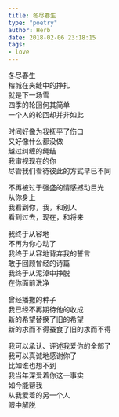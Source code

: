 ```yaml
---  
title: 冬尽春生  
type: "poetry"  
author: Herb  
date: 2018-02-06 23:18:15 
tags:
- love 
---  
```

冬尽春生  
榕城在夹缝中的挣扎  
就是下一场雪  
四季的轮回何其简单  
一个人的轮回却并非如此  

时间好像为我抚平了伤口  
又好像什么都没做  
越过纠缠的绳结  
我审视现在的你  
尽管我们看待彼此的方式早已不同  

不再被过于强盛的情感撼动目光  
从你身上  
我看到你，我，和别人  
看到过去，现在，和将来  

我终于从容地  
不再为你心动了  
我终于从容地背弃我的誓言  
敢于回顾曾经的诗篇  
我终于从泥淖中挣脱  
在你面前洗净  

曾经播撒的种子  
我已经不再期待他的收成  
新的希望替换了旧的希望  
新的求而不得蚕食了旧的求而不得  

我可以承认、评述我爱你的全部了  
我可以真诚地感谢你了  
比如谁也想不到  
我当年深爱着你这一事实  
如今能帮我  
从我爱着的另一个人  
眼中解脱